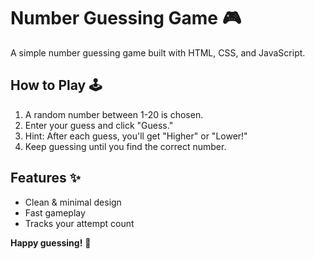 # Number Guessing Game 🎮

A simple number guessing game built with HTML, CSS, and JavaScript.

## How to Play 🕹️  
1. A random number between 1-20 is chosen.  
2. Enter your guess and click "Guess."  
3. Hint: After each guess, you'll get "Higher" or "Lower!"  
4. Keep guessing until you find the correct number.  

## Features ✨  
- Clean & minimal design  
- Fast gameplay  
- Tracks your attempt count  

**Happy guessing!** 🎉  

